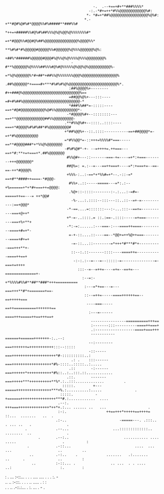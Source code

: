                                                                                                                   
                                            -.  .--+==+#+**###%%%%*                                               
                                          -:.-*#+=++*#%%@@@@@@@@@@@@%#:                                           
                                         *- *#=+*##%@@@@@@@@@@@@@@@@@%@%#:                                        
                                        *.-+**#@#%@#%#*@@@@%%#%#####**###%%#                                      
                                       *++=+#####%%#@%#%##%%%@%@%@@%@%%%%%%%#*                                    
                                      =+*#@@@%%#@@#@%##%@@@@@@@@@@@@@@@%@@@@%%*                                   
                                     **%#%#*#%@@@@@#@@@@@%%#@@@@@@%@%%%@@@@@@%@%:                                 
                                    +##%*######%@@@@@#@@@#%@%%@%@%%%%@%%%@@@@@@@@%                                
                                  -#**%@@@@@@%@%%%%##%%%#@%#@%%%%%@%@@%@%@@@@@@@@@@%-                             
                                  =*%@%@@@@@@%*#+##*+##%%@%%%%%%%@@@%@@@@@@@@@@@@@@@@%                            
                                 .##%@@@@@@*+====#+***#%#%#%@%@@@@@@@@@@@@@@@@@@@@@@%*.                           
                                 :##%@@@@%+--------#++###@%@@@@@@@@@@@@@@@@@@@@@@@@@@%==                          
                                 =##@@%@%+---:::----=#+#%##%@@@@@@@@@@@@@@@@@@@@@@@@@@-*                          
                                 *###%%##*=-:::::----==+*#@#@@@@@@@@@@@%@#%%@@@@@@@@@@*-                          
                                -*#@@@@%#+--::::::::---==+**@@@@@@@@@@@@@##%%@@@@@@@@@-                           
                               .**#%%@%#+--::::..::::----===+*#@@@@%#%#%##*#%@@@@@@@@@#                           
                               +*##%@@%+--::.::::-----------==+##@@@@*=-=+*#%@@@@@@@@@@                           
                               =*#%%@@*=-::+++=%%%%#*===-----==**#@@@@###*+*%%@%@@@@@@@                           
                               -#%#%@#*-+- --=++++=.++===---==+*#:**+=+===+*.##%@@@@@@@                           
                                #%%@#+---::-------===-+=----=+*:+===--------+++@@@@@@@*                           
                                ##@%=: =.:--=---==++===+----=*:+===+=--==-==-++*#@@@@%                            
                                +%%%-:..:-==*+*%%#=+*--.-::-=* ==+#**####++====-*#@@@-                            
                                 #%%+..::-----=====---=*:.:--+%======+*+*#+===++=@@@@:                            
                                 .%@+::-::::--------:-.:...:-=#=-=====++==---= ++*@@#                             
                                  -%-...:.::::--:::---::..::--=+-=-----------:==+@@@*                             
                                -*-==....=:::::::---:-...:::--==+=-----------===+@++*                             
                                +*-=-..::::.= ::.:==-.::::-----=+===---------===+%+**+                            
                                -*:-=:......:---===-:---====++====----------====+#=+*-                            
                                 =-+-::....::----==--*@@+=++%@++===---------====+#+=+                             
                                  -=-::...::--------=*+++*#***#*+----------===+++**+-                             
                                  ::--:.::-------::::----====++=-----------====++==+                              
                                   -:-:.:--=---=--:::::-=---------------=-===+=++++                               
                                     :::--=--=++=----=+=--==+=---==============+-                                 
                                       :--=:-+*%%%%#%%#**##**###*+++==========                                    
                                        :---=*+==---=---===+++**#*+=======+==-                                    
                                        ::--=++=-----====++++++==--==+++++===                                     
                                         ----===-----==++==========+++++++==                                      
                                          :---=------====+++=====++==+++==+                                       
                                           ----------------==========+++==                                        
                                           :-------:::----------====++===+                                        
                                           .:------------------====+===+++                                        
                                           -----------======+======+++++++-:..--:                                 
                                          --:--------===+++++++=+++++++++++:::--:::::                             
                                          -::-----===++++++++++++++++++++*#-::::::::::..:                         
                                  .: .    :::------===++++++++++++++++++*#%-::::..:::::..:.....                   
                                 .::       -:------===++++++*+++++++++++*#%::..:..:::.::............              
                                .::.       -------===+++++***++++++++++**%*.:..:::.............         .         
                              :::::.        +---=====++++++++++++++++***+%.:..........:.....               .      
                             :::::.          -+======++++++++++++++++***#.:............  ....                     
                            .--:.              +++===++++++++++++++*++*+.:... ...... ..   ...                   . 
                            :-:.                  ++==+++*+++++==++++= ::...  .......   ..  .                     
                           .:-..                        -=====---. .:::..  . ... ..   .                .          
             .             .--...                    ...:::::::::::::..   ........  ..                .           
                   .       .--:..                         ........... ....  .....                     .          :
              .            .-::...                             ....  ...     ...                     ..         ..
               ..          .-:..    .             .......   .:.......        ..      .               ..         : 
                ..         :-::... .                .. ...  . . ....        ..:                      :.        :  
   :      .      ...       :-::...                   . . .    ....         .... .     . .            :.       -   
           ..    ..        :-:::. . .                       . ..          .....       .              :       :    
           . .    ..       .-::.:...                        . :.           ... .                     -      .     

